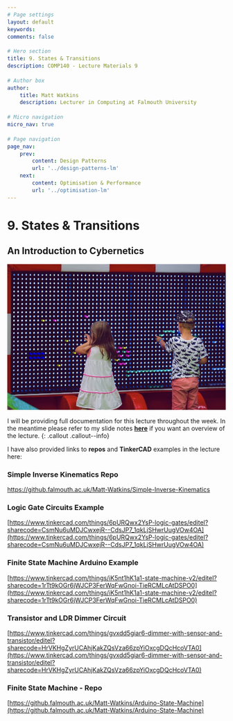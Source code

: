 ```yaml
---
# Page settings
layout: default
keywords:
comments: false

# Hero section
title: 9. States & Transitions
description: COMP140 - Lecture Materials 9

# Author box
author:
    title: Matt Watkins
    description: Lecturer in Computing at Falmouth University

# Micro navigation
micro_nav: true

# Page navigation
page_nav:
    prev:
        content: Design Patterns
        url: '../design-patterns-lm'
    next:
        content: Optimisation & Performance
        url: '../optimisation-lm'
---
```


# 9. States & Transitions
## An Introduction to Cybernetics

![Header Image](images/states-header.jpg)

I will be providing full documentation for this lecture throughout the week. In the meantime please refer to my slide notes **[here](documents/states-slide-notes.pdf)**  if you want an overview of the lecture.
{: .callout .callout--info}

I have also provided links to **repos** and **TinkerCAD** examples in the lecture here:

### Simple Inverse Kinematics Repo
https://github.falmouth.ac.uk/Matt-Watkins/Simple-Inverse-Kinematics

### Logic Gate Circuits Example

[https://www.tinkercad.com/things/6pURQwx2YsP-logic-gates/editel?sharecode=CsmNu6uMDJCwxejR--CdsJP7_1qkLjSHwrUugVOw4OA](https://www.tinkercad.com/things/6pURQwx2YsP-logic-gates/editel?sharecode=CsmNu6uMDJCwxejR--CdsJP7_1qkLjSHwrUugVOw4OA)

### Finite State Machine Arduino Example

[https://www.tinkercad.com/things/iK5nt1hK1a1-state-machine-v2/editel?sharecode=1rTt9kOGr6jWJCP3FerWqFwGnoi-TieRCMLcAtDSPO0](https://www.tinkercad.com/things/iK5nt1hK1a1-state-machine-v2/editel?sharecode=1rTt9kOGr6jWJCP3FerWqFwGnoi-TieRCMLcAtDSPO0)

### Transistor and LDR Dimmer Circuit

[https://www.tinkercad.com/things/gvxdd5giar6-dimmer-with-sensor-and-transistor/editel?sharecode=HrVKHgZyrUCAhjKakZQsVza66zpYiOxcgDQcHcoVTA0](https://www.tinkercad.com/things/gvxdd5giar6-dimmer-with-sensor-and-transistor/editel?sharecode=HrVKHgZyrUCAhjKakZQsVza66zpYiOxcgDQcHcoVTA0)

### Finite State Machine - Repo

[https://github.falmouth.ac.uk/Matt-Watkins/Arduino-State-Machine](https://github.falmouth.ac.uk/Matt-Watkins/Arduino-State-Machine)
<!--stackedit_data:
eyJoaXN0b3J5IjpbLTQwMDc0MTY1NSwtNTk3ODA5NDc2LC03Mj
ExNzM3MTgsMTc0MDQ2NTAxMSwyNDA4ODA4NzYsLTE2NDM0NTA2
ODIsMTAxMzQ1OTUzNCwtOTQ0ODc1MDIwXX0=
-->
